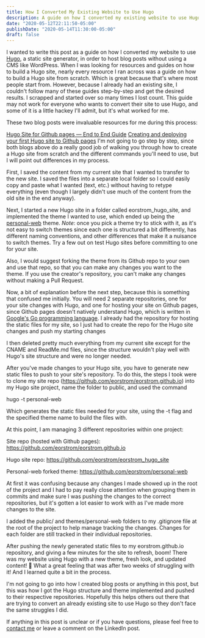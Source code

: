 ```yaml
---
title: How I Converted My Existing Website to Use Hugo 
description: A guide on how I converted my existing website to use Hugo, a static site generator 
date: "2020-05-12T22:11:50-05:00" 
publishDate: "2020-05-14T11:30:00-05:00"
draft: false
---
```


I wanted to write this post as a guide on how I converted my website to use <a href='https://gohugo.io/' target='_blank'>Hugo</a>, a static site generator, in order to host blog posts without using a CMS like WordPress. When I was looking for resources and guides on how to build a Hugo site, nearly every resource I ran across was a guide on how to build a Hugo site from scratch. Which is great because that's where most people start from. However, because I already had an existing site, I couldn't follow many of these guides step-by-step and get the desired results. I scrapped and started over so many times I lost count. This guide may not work for everyone who wants to convert their site to use Hugo, and some of it is a little hackey I'll admit, but it's what worked for me.

These two blog posts were invaluable resources for me during this process:

<a href='https://medium.com/@pritamp/hugo-site-for-github-pages-end-to-end-guide-797de62b9892' target='_blank'>Hugo Site for Github pages — End to End Guide</a>
<a href='https://inside.getambassador.com/creating-and-deploying-your-first-hugo-site-to-github-pages-1e1f496cf88d' target='_blank'>Creating and deploying your first Hugo site to Github pages</a>
I'm not going to go step by step, since both blogs above do a really good job of walking you through how to create a Hugo site from scratch and the different commands you'll need to use, but I will point out differences in my process.

First, I saved the content from my current site that I wanted to transfer to the new site. I saved the files into a separate local folder so I could easily copy and paste what I wanted (text, etc.) without having to retype everything (even though I largely didn't use much of the content from the old site in the end anyway).

Next, I started a new Hugo site in a folder called eorstrom_hugo_site, and implemented the theme I wanted to use, which ended up being the <a href='https://themes.gohugo.io/personal-web/personal-web' target='_blank'>personal-web</a> theme. *Note*: once you pick a theme try to stick with it, as it's not easy to switch themes since each one is structured a bit differently, has different naming conventions, and other differences that make it a nuisance to switch themes. Try a few out on test Hugo sites before committing to one for your site.

Also, I would suggest forking the theme from its Github repo to your own and use that repo, so that you can make any changes you want to the theme. If you use the creator's repository, you can't make any changes without making a Pull Request.

Now, a bit of explanation before the next step, because this is something that confused me initially. You will need 2 separate repositories, one for your site changes with Hugo, and one for hosting your site on Github pages, since Github pages doesn't natively understand Hugo, which is written in <a href='https://golang.org/' target='_blank'>Google's Go programming language</a>. I already had the repository for hosting the static files for my site, so I just had to create the repo for the Hugo site changes and push my starting changes

I then deleted pretty much everything from my current site except for the CNAME and ReadMe.md files, since the structure wouldn't play well with Hugo's site structure and were no longer needed.

After you've made changes to your Hugo site, you have to generate new static files to push to your site's repository. To do this, the steps I took were to clone my site repo (https://github.com/eorstrom/eorstrom.github.io) into my Hugo site project, name the folder to public, and used the command

hugo -t personal-web

Which generates the static files needed for your site, using the -t flag and the specified theme name to build the files with.

At this point, I am managing 3 different repositories within one project:

Site repo (hosted with Github pages): https://github.com/eorstrom/eorstrom.github.io

Hugo site repo: https://github.com/eorstrom/eorstrom_hugo_site

Personal-web forked theme: https://github.com/eorstrom/personal-web

At first it was confusing because any changes I made showed up in the root of the project and I had to pay really close attention when grouping them in commits and make sure I was pushing the changes to the correct repositories, but it's gotten a lot easier to work with as I've made more changes to the site.

I added the public/ and themes/personal-web folders to my .gitignore file at the root of the project to help manage tracking the changes. Changes for each folder are still tracked in their individual repositories.

After pushing the newly generated static files to my eorstrom.github.io repository, and giving a few minutes for the site to refresh, boom! There was my website using Hugo with a new theme, fresh look, and updated content! 🎉 What a great feeling that was after two weeks of struggling with it! And I learned quite a bit in the process.

I'm not going to go into how I created blog posts or anything in this post, but this was how I got the Hugo structure and theme implemented and pushed to their respective repositories. Hopefully this helps others out there that are trying to convert an already existing site to use Hugo so they don't face the same struggles I did.

If anything in this post is unclear or if you have questions, please feel free to <a href="/contact/">contact me</a> or leave a comment on the LinkedIn post.